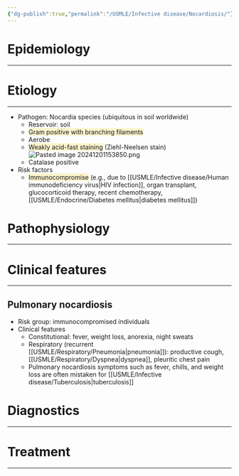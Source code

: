 ```yaml
---
{"dg-publish":true,"permalink":"/USMLE/Infective disease/Nocardiosis/"}
---
```


# Epidemiology
---


# Etiology
---
- Pathogen: Nocardia species (ubiquitous in soil worldwide)
	- Reservoir: soil
	- <span style="background:rgba(240, 200, 0, 0.2)">Gram positive with branching filaments</span>
	- Aerobe
	- <span style="background:rgba(240, 200, 0, 0.2)">Weakly acid-fast staining</span> (Ziehl-Neelsen stain)![Pasted image 20241201153850.png](/img/user/appendix/Pasted%20image%2020241201153850.png)
	- Catalase positive
- Risk factors
	- <span style="background:rgba(240, 200, 0, 0.2)">Immunocompromise</span> (e.g., due to [[USMLE/Infective disease/Human immunodeficiency virus\|HIV infection]], organ transplant, glucocorticoid therapy, recent chemotherapy, [[USMLE/Endocrine/Diabetes mellitus\|diabetes mellitus]])

# Pathophysiology
---


# Clinical features
---
## Pulmonary nocardiosis
- Risk group: immunocompromised individuals
- Clinical features
	- Constitutional: fever, weight loss, anorexia, night sweats
	- Respiratory (recurrent [[USMLE/Respiratory/Pneumonia\|pneumonia]]): productive cough, [[USMLE/Respiratory/Dyspnea\|dyspnea]], pleuritic chest pain
	- Pulmonary nocardiosis symptoms such as fever, chills, and weight loss are often mistaken for [[USMLE/Infective disease/Tuberculosis\|tuberculosis]]

# Diagnostics
---


# Treatment
---

